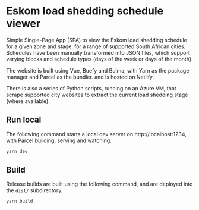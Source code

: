 # Eskom load shedding schedule viewer

Simple Single-Page App (SPA) to view the Eskom load shedding schedule for a given zone and stage, for a range of supported South African cities. Schedules have been manually transformed into JSON files, which support varying blocks and schedule types (days of the week or days of the month).

The website is built using Vue, Buefy and Bulma, with Yarn as the package manager and Parcel as the bundler. and is hosted on Netlify.

There is also a series of Python scripts, running on an Azure VM, that scrape supported city websites to extract the current load shedding stage (where available).

## Run local

The following command starts a local dev server on http://localhost:1234, with Parcel building, serving and watching.

```bash
yarn dev
```

## Build

Release builds are built using the following command, and are deployed into the `dist/` subdirectory.

```bash
yarn build
``` 

